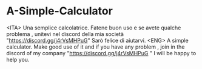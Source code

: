 # A-Simple-Calculator
&lt;ITA> Una semplice calcolatrice. Fatene buon uso e se avete qualche problema , unitevi nel discord della mia società "https://discord.gg/j4rVsMHPuG" Sarò felice di aiutarvi.  &lt;ENG> A simple calculator. Make good use of it and if you have any problem , join in the discord of my company "https://discord.gg/j4rVsMHPuG " I will be happy to help you.
